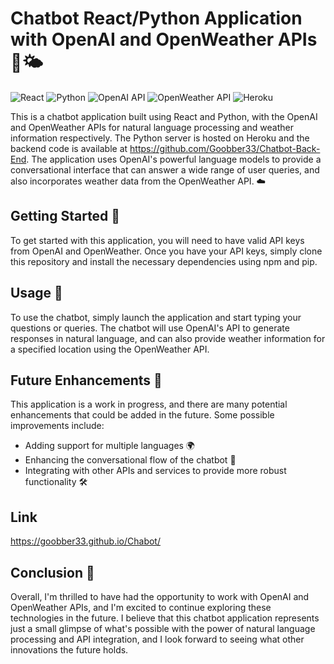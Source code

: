 # Chatbot React/Python Application with OpenAI and OpenWeather APIs 🤖🌤️

![React](https://img.shields.io/static/v1?style=for-the-badge&message=React&color=61DAFB&logo=React&logoColor=FFFFFF&label=)
![Python](https://img.shields.io/static/v1?style=for-the-badge&message=Python&color=3776AB&logo=Python&logoColor=FFFFFF&label=)
![OpenAI API](https://img.shields.io/static/v1?style=for-the-badge&message=OpenAI%20API&color=1B1F23&logo=OpenAI&logoColor=FFFFFF&label=)
![OpenWeather API](https://img.shields.io/static/v1?style=for-the-badge&message=OpenWeather%20API&color=FFA500&logo=OpenWeatherMap&logoColor=FFFFFF&label=)
![Heroku](https://img.shields.io/static/v1?style=for-the-badge&message=Heroku&color=430098&logo=Heroku&logoColor=FFFFFF&label=)

This is a chatbot application built using React and Python, with the OpenAI and OpenWeather APIs for natural language processing and weather information respectively. The Python server is hosted on Heroku and the backend code is available at https://github.com/Goobber33/Chatbot-Back-End. The application uses OpenAI's powerful language models to provide a conversational interface that can answer a wide range of user queries, and also incorporates weather data from the OpenWeather API. ☁️

## Getting Started 🚀

To get started with this application, you will need to have valid API keys from OpenAI and OpenWeather. Once you have your API keys, simply clone this repository and install the necessary dependencies using npm and pip.

## Usage 📝

To use the chatbot, simply launch the application and start typing your questions or queries. The chatbot will use OpenAI's API to generate responses in natural language, and can also provide weather information for a specified location using the OpenWeather API.

## Future Enhancements 🔮

This application is a work in progress, and there are many potential enhancements that could be added in the future. Some possible improvements include:

- Adding support for multiple languages 🌍
- Enhancing the conversational flow of the chatbot 💬
- Integrating with other APIs and services to provide more robust functionality 🛠️

## Link

https://goobber33.github.io/Chabot/

## Conclusion 🎉

Overall, I'm thrilled to have had the opportunity to work with OpenAI and OpenWeather APIs, and I'm excited to continue exploring these technologies in the future. I believe that this chatbot application represents just a small glimpse of what's possible with the power of natural language processing and API integration, and I look forward to seeing what other innovations the future holds.
